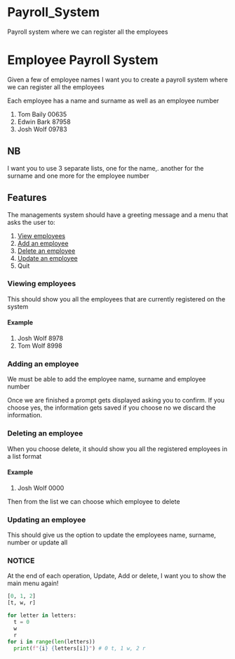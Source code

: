 # Payroll_System
Payroll system where we can register all the employees

# Employee Payroll System

Given a few of employee names I want you to create a payroll system where we can register all the employees

Each employee has a name and surname as well as an employee number

1) Tom Baily 00635
2) Edwin Bark 87958
3) Josh Wolf 09783

## NB

I want you to use 3 separate lists, one for the name,. another for the surname and one more for the employee number

## Features

The managements system should have a greeting message and a menu that asks the user to:

1) [View employees](#viewing-employees)
2) [Add an employee](#adding-an-employee)
3) [Delete an employee](#deleting-an-employee)
4) [Update an employee](#updating-an-employee)
5) Quit

### Viewing employees

This should show you all the employees that are currently registered on the system

#### Example

1) Josh Wolf 8978
2) Tom Wolf 8998

### Adding an employee

We must be able to add the employee name, surname and employee number

Once we are finished a prompt gets displayed asking you to confirm. If you choose yes, the information gets saved if you choose no we discard the information.

### Deleting an employee

When you choose delete, it should show you all the registered employees in a list format

#### Example

1) Josh Wolf 0000

Then from the list we can choose which employee to delete

### Updating an employee

This should give us the option to update the employees name, surname, number or update all

### NOTICE

At the end of each operation, Update, Add or delete, I want you to show the main menu again!

```python
[0, 1, 2]
[t, w, r]

for letter in letters:
  t = 0
  w
  r
for i in range(len(letters))
  print(f"{i} {letters[i]}") # 0 t, 1 w, 2 r
```
